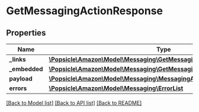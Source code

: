 # GetMessagingActionResponse

## Properties
Name | Type | Description | Notes
------------ | ------------- | ------------- | -------------
**_links** | [**\Popsicle\Amazon\Model\Messaging\GetMessagingActionResponseLinks**](GetMessagingActionResponseLinks.md) |  | [optional] 
**_embedded** | [**\Popsicle\Amazon\Model\Messaging\GetMessagingActionResponseEmbedded**](GetMessagingActionResponseEmbedded.md) |  | [optional] 
**payload** | [**\Popsicle\Amazon\Model\Messaging\MessagingAction**](MessagingAction.md) |  | [optional] 
**errors** | [**\Popsicle\Amazon\Model\Messaging\ErrorList**](ErrorList.md) |  | [optional] 

[[Back to Model list]](../../README.md#documentation-for-models) [[Back to API list]](../../README.md#documentation-for-api-endpoints) [[Back to README]](../../README.md)

